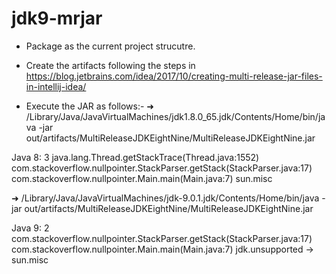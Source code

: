 # jdk9-mrjar

- Package as the current project strucutre.

- Create the artifacts following the steps in https://blog.jetbrains.com/idea/2017/10/creating-multi-release-jar-files-in-intellij-idea/

- Execute the JAR as follows:-
➜  /Library/Java/JavaVirtualMachines/jdk1.8.0_65.jdk/Contents/Home/bin/java -jar out/artifacts/MultiReleaseJDKEightNine/MultiReleaseJDKEightNine.jar

Java 8: 3
java.lang.Thread.getStackTrace(Thread.java:1552)
com.stackoverflow.nullpointer.StackParser.getStack(StackParser.java:17)
com.stackoverflow.nullpointer.Main.main(Main.java:7)
sun.misc


➜  /Library/Java/JavaVirtualMachines/jdk-9.0.1.jdk/Contents/Home/bin/java -jar out/artifacts/MultiReleaseJDKEightNine/MultiReleaseJDKEightNine.jar  

Java 9: 2
com.stackoverflow.nullpointer.StackParser.getStack(StackParser.java:17)
com.stackoverflow.nullpointer.Main.main(Main.java:7)
jdk.unsupported -> sun.misc

